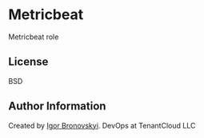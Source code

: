 Metricbeat
=========

Metricbeat role

License
-------

BSD

Author Information
------------------

Created by [Igor Bronovskyi](https://github.com/BrunIF). DevOps at TenantCloud LLC
